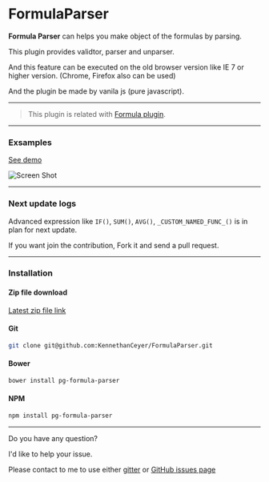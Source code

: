 # FormulaParser

**Formula Parser** can helps you make object of the formulas by parsing.

This plugin provides validtor, parser and unparser.

And this feature can be executed on the old browser version like IE 7 or higher version. (Chrome, Firefox also can be used)

And the plugin be made by vanila js (pure javascript).

----

> This plugin is related with [Formula plugin](https://github.com/KennethanCeyer/Formula).

----

### Exsamples

[See demo](http://www.pigno.se/barn/PIGNOSE-FormulaParser/)

![Screen Shot](http://www.nhpcw.com/upload/2016-11-10%2B16%253B33%253B23_0_111016043349.png)

----

### Next update logs

Advanced expression like `IF()`, `SUM()`, `AVG()`, `_CUSTOM_NAMED_FUNC_()` is in plan for next update.

If you want join the contribution, Fork it and send a pull request.

----

### Installation

#### Zip file download

[Latest zip file link](https://github.com/KennethanCeyer/FormulaParser/archive/master.zip)

#### Git

```bash
git clone git@github.com:KennethanCeyer/FormulaParser.git
```

#### Bower

```bash
bower install pg-formula-parser
```

#### NPM

```bash
npm install pg-formula-parser
```

----

Do you have any question?

I'd like to help your issue.

Please contact to me to use either [gitter](https://gitter.im/KennethanCeyer/PIGNOSE) or [GitHub issues page](https://github.com/KennethanCeyer/FormulaParser/issues)
